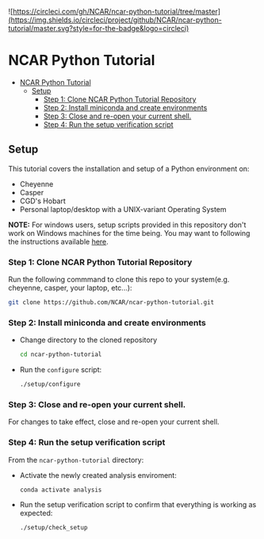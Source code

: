 ![https://circleci.com/gh/NCAR/ncar-python-tutorial/tree/master](https://img.shields.io/circleci/project/github/NCAR/ncar-python-tutorial/master.svg?style=for-the-badge&logo=circleci)

# NCAR Python Tutorial

- [NCAR Python Tutorial](#ncar-python-tutorial)
  - [Setup](#setup)
    - [Step 1: Clone NCAR Python Tutorial Repository](#step-1-clone-ncar-python-tutorial-repository)
    - [Step 2: Install miniconda and create environments](#step-2-install-miniconda-and-create-environments)
    - [Step 3: Close and re-open your current shell.](#step-3-close-and-re-open-your-current-shell)
    - [Step 4: Run the setup verification script](#step-4-run-the-setup-verification-script)

## Setup

This tutorial covers the installation and setup of a Python environment on:

- Cheyenne
- Casper
- CGD's Hobart
- Personal laptop/desktop with a UNIX-variant Operating System

**NOTE:** For windows users, setup scripts provided in this repository don't work on Windows machines for the time being. You may want to following the instructions available [here](https://conda.io/projects/conda/en/latest/user-guide/install/windows.html).


### Step 1: Clone NCAR Python Tutorial Repository

Run the following commmand to clone this repo to your system(e.g. cheyenne, casper, your laptop, etc...):

```bash
git clone https://github.com/NCAR/ncar-python-tutorial.git
```

### Step 2: Install miniconda and create environments

- Change directory to the cloned repository
  ```bash
  cd ncar-python-tutorial
  ```

- Run the `configure` script:

  ```bash
  ./setup/configure
  ```

### Step 3: Close and re-open your current shell.

For changes to take effect, close and re-open your current shell.


### Step 4: Run the setup verification script


From the `ncar-python-tutorial` directory:

- Activate the newly created analysis enviroment:
  ```bash
  conda activate analysis
  ```

- Run the setup verification script to confirm that everything is working as expected:
  ```bash
  ./setup/check_setup
  ```
